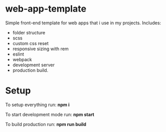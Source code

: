 # web-app-template

Simple front-end template for web apps that i use in my projects. Includes:

 - folder structure
 - scss
 - custom css reset
 - responsive sizing with rem
 - eslint
 - webpack
 - development server
 - production build.

# Setup

To setup everything run: **npm i**

To start development mode run: **npm start**

To build production run: **npm run build**